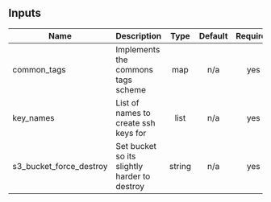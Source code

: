 ## Inputs

| Name | Description | Type | Default | Required |
|------|-------------|:----:|:-----:|:-----:|
| common\_tags | Implements the commons tags scheme | map | n/a | yes |
| key\_names | List of names to create ssh keys for | list | n/a | yes |
| s3\_bucket\_force\_destroy | Set bucket so its slightly harder to destroy | string | n/a | yes |

